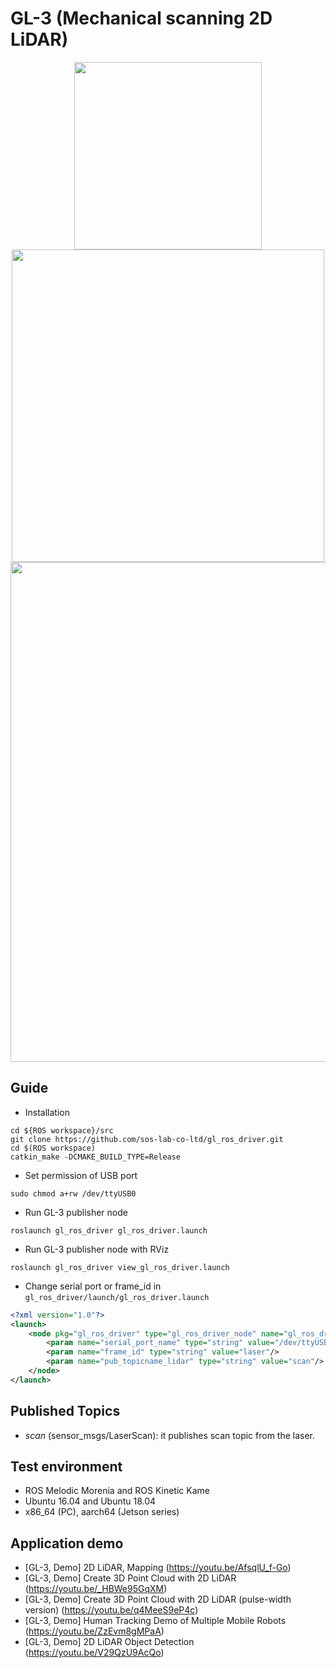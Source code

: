 # GL-3 (Mechanical scanning 2D LiDAR)
<p align="center">
<img src="http://soslab.co/wp-content/uploads/2020/01/CES-%ED%99%88%ED%8E%98%EC%9D%B4%EC%A7%80-%EC%9D%B4%EB%AF%B8%EC%A7%80-07-1.png" width="300">
<img src="http://soslab.co/wp-content/uploads/2020/01/CES-%ED%99%88%ED%8E%98%EC%9D%B4%EC%A7%80-%EC%9D%B4%EB%AF%B8%EC%A7%80-32-2.png" width="500">
<img src="http://soslab.co/wp-content/uploads/2020/01/CES-%ED%99%88%ED%8E%98%EC%9D%B4%EC%A7%80-%EC%9D%B4%EB%AF%B8%EC%A7%80-20-3.png" width="800">
</p>

## Guide
* Installation
```
cd ${ROS workspace}/src
git clone https://github.com/sos-lab-co-ltd/gl_ros_driver.git
cd $(ROS workspace)
catkin_make -DCMAKE_BUILD_TYPE=Release
```
- Set permission of USB port
```
sudo chmod a+rw /dev/ttyUSB0
```
- Run GL-3 publisher node
```
roslaunch gl_ros_driver gl_ros_driver.launch
```
- Run GL-3 publisher node with RViz
```
roslaunch gl_ros_driver view_gl_ros_driver.launch
```
- Change serial port or frame_id in `gl_ros_driver/launch/gl_ros_driver.launch`
```xml
<?xml version="1.0"?>
<launch>
    <node pkg="gl_ros_driver" type="gl_ros_driver_node" name="gl_ros_driver_node" output="screen">
        <param name="serial_port_name" type="string" value="/dev/ttyUSB0"/>
        <param name="frame_id" type="string" value="laser"/>
        <param name="pub_topicname_lidar" type="string" value="scan"/>
    </node>
</launch>
```

## Published Topics
- _scan_ (sensor_msgs/LaserScan): it publishes scan topic from the laser.

## Test environment
- ROS Melodic Morenia and ROS Kinetic Kame
- Ubuntu 16.04 and Ubuntu 18.04
- x86_64 (PC), aarch64 (Jetson series)

## Application demo
- [GL-3, Demo] 2D LiDAR, Mapping (https://youtu.be/AfsqlU_f-Go)
- [GL-3, Demo] Create 3D Point Cloud with 2D LiDAR (https://youtu.be/_HBWe95GqXM)
- [GL-3, Demo] Create 3D Point Cloud with 2D LiDAR (pulse-width version) (https://youtu.be/q4MeeS9eP4c)
- [GL-3, Demo] Human Tracking Demo of Multiple Mobile Robots (https://youtu.be/ZzEvm8gMPaA)
- [GL-3, Demo] 2D LiDAR Object Detection (https://youtu.be/V29QzU9AcQo)
